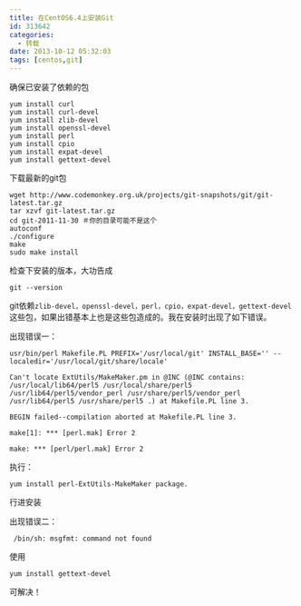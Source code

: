 ```yaml
---
title: 在CentOS6.4上安装Git
id: 313642
categories:
  - 转载
date: 2013-10-12 05:32:03
tags: [centos,git]
---
```


确保已安装了依赖的包

```
yum install curl
yum install curl-devel
yum install zlib-devel
yum install openssl-devel
yum install perl
yum install cpio
yum install expat-devel
yum install gettext-devel
```

下载最新的git包

```
wget http://www.codemonkey.org.uk/projects/git-snapshots/git/git-latest.tar.gz
tar xzvf git-latest.tar.gz
cd git-2011-11-30 ＃你的目录可能不是这个
autoconf
./configure
make
sudo make install
```

检查下安装的版本，大功告成

```
git --version
```

git依赖`zlib-devel，openssl-devel，perl，cpio，expat-devel，gettext-devel`这些包，如果出错基本上也是这些包造成的。我在安装时出现了如下错误。

出现错误一：

```
usr/bin/perl Makefile.PL PREFIX='/usr/local/git' INSTALL_BASE='' --localedir='/usr/local/git/share/locale'

Can't locate ExtUtils/MakeMaker.pm in @INC (@INC contains: /usr/local/lib64/perl5 /usr/local/share/perl5 /usr/lib64/perl5/vendor_perl /usr/share/perl5/vendor_perl /usr/lib64/perl5 /usr/share/perl5 .) at Makefile.PL line 3.

BEGIN failed--compilation aborted at Makefile.PL line 3.

make[1]: *** [perl.mak] Error 2

make: *** [perl/perl.mak] Error 2
```

执行：

`yum install perl-ExtUtils-MakeMaker package.`

行进安装

出现错误二：

` /bin/sh: msgfmt: command not found`

使用

`yum install gettext-devel`

可解决！